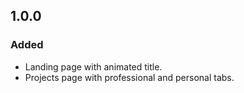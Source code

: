 ## 1.0.0

### Added

- Landing page with animated title.
- Projects page with professional and personal tabs.